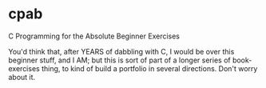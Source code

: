 # cpab
C Programming for the Absolute Beginner Exercises

You'd think that, after YEARS of dabbling with C, I would be over this beginner
stuff, and I AM; but this is sort of part of a longer series of book-exercises
thing, to kind of build a portfolio in several directions. Don't worry about it.
